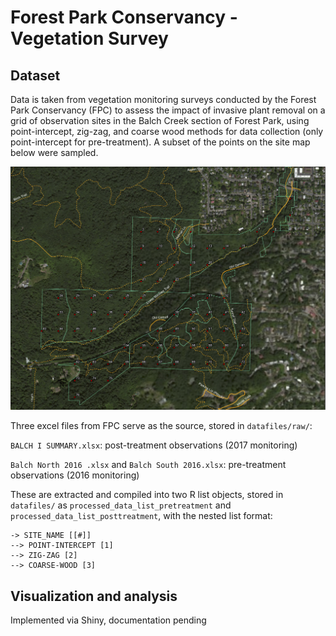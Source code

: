 # Forest Park Conservancy - Vegetation Survey
## Dataset
Data is taken from vegetation monitoring surveys conducted by the Forest Park Conservancy (FPC) to assess the impact of invasive plant removal on a grid of observation sites in the Balch Creek section of Forest Park, using point-intercept, zig-zag, and coarse wood methods for data collection (only point-intercept for pre-treatment). A subset of the points on the site map below were sampled. 

![sitemap](/codefiles/img/Balch_1.png "Balch Creek Sampling sites")

Three excel files from FPC serve as the source, stored in `datafiles/raw/`:

`BALCH I SUMMARY.xlsx`: post-treatment observations (2017 monitoring)

`Balch North 2016 .xlsx` and `Balch South 2016.xlsx`: pre-treatment observations (2016 monitoring)

These are extracted and compiled into two R list objects, stored in `datafiles/` as `processed_data_list_pretreatment` and `processed_data_list_posttreatment`, with the nested list format:

```
-> SITE_NAME [[#]]
--> POINT-INTERCEPT [1]
--> ZIG-ZAG [2]
--> COARSE-WOOD [3]
```

## Visualization and analysis
Implemented via Shiny, documentation pending
